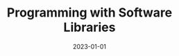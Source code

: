 ---
title: "Programming with Software Libraries"
date: "2023-01-01"
term: "Jan. 2023 – Mar. 2023 & Mar. 2024 – June 2024"
location: "University of California, Irvine"
description: |
    - Taught Python programming concepts to 65 undergraduate students.
    - Assisted students with debugging Python programs.
    - Aided students in learning Git version control.
---